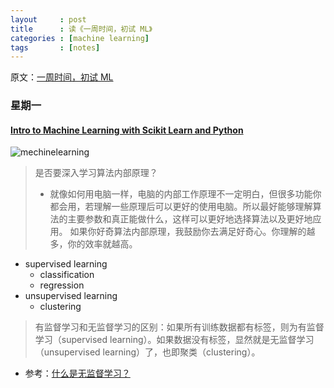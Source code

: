 ```yaml
---
layout     : post
title      : 读《一周时间，初试 ML》
categories : [machine learning]
tags       : [notes]
---
```


原文：[一周时间，初试 ML](http://blog.jobbole.com/103928/)

### 星期一

#### [Intro to Machine Learning with Scikit Learn and Python](https://pythonprogramming.net/machine-learning-python-sklearn-intro/)
![mechinelearning](http://7xqql4.com1.z0.glb.clouddn.com/machineLearning.png)

> 是否要深入学习算法内部原理？
> - 就像如何用电脑一样，电脑的内部工作原理不一定明白，但很多功能你都会用，若理解一些原理后可以更好的使用电脑。所以最好能够理解算法的主要参数和真正能做什么，这样可以更好地选择算法以及更好地应用。
如果你好奇算法内部原理，我鼓励你去满足好奇心。你理解的越多，你的效率就越高。

- supervised learning
  - classification
  - regression 
- unsupervised learning
  - clustering

> 有监督学习和无监督学习的区别：如果所有训练数据都有标签，则为有监督学习（supervised learning）。如果数据没有标签，显然就是无监督学习（unsupervised learning）了，也即聚类（clustering）。
- 参考：[什么是无监督学习？](https://www.zhihu.com/question/23194489)
